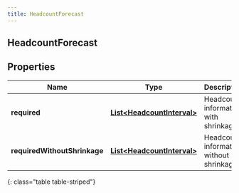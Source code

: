 ```yaml
---
title: HeadcountForecast
---
```


## HeadcountForecast

## Properties

| Name                         | Type                                                                           | Description                             | Notes |
| ---------------------------- | ------------------------------------------------------------------------------ | --------------------------------------- | ----- |
| **required**                 | <!----><!---->[**List&lt;HeadcountInterval&gt;**](HeadcountInterval.md)<!----> | Headcount information with shrinkage    |       |
| **requiredWithoutShrinkage** | <!----><!---->[**List&lt;HeadcountInterval&gt;**](HeadcountInterval.md)<!----> | Headcount information without shrinkage |       |

{: class="table table-striped"}
